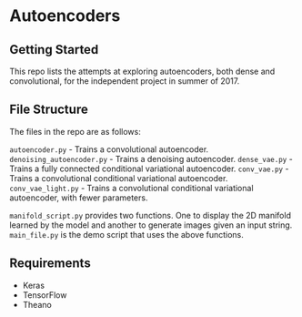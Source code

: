 # Autoencoders

## Getting Started
This repo lists the attempts at exploring autoencoders, both dense and convolutional, for the independent project in summer of 2017.

## File Structure
The files in the repo are as follows:

``autoencoder.py`` - Trains a convolutional autoencoder.
``denoising_autoencoder.py`` - Trains a denoising autoencoder.
``dense_vae.py`` - Trains a fully connected conditional variational autoencoder.
``conv_vae.py`` - Trains a convolutional conditional variational autoencoder.
``conv_vae_light.py`` - Trains a convolutional conditional variational autoencoder, with fewer parameters.

``manifold_script.py`` provides two functions. One to display the 2D manifold learned by the model and another to generate images given an input string. 
``main_file.py`` is the demo script that uses the above functions.

## Requirements
- Keras 
- TensorFlow 
- Theano

